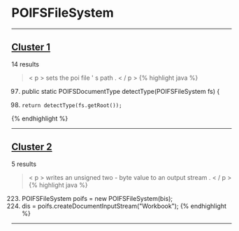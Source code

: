# POIFSFileSystem

***

## [Cluster 1](./1)
14 results
> < p > sets the poi file ' s path . < / p > 
{% highlight java %}
97. public static POIFSDocumentType detectType(POIFSFileSystem fs) {
98.     return detectType(fs.getRoot());
{% endhighlight %}

***

## [Cluster 2](./2)
5 results
> < p > writes an unsigned two - byte value to an output stream . < / p > 
{% highlight java %}
223. POIFSFileSystem poifs = new POIFSFileSystem(bis);
225. dis = poifs.createDocumentInputStream("Workbook");
{% endhighlight %}

***

